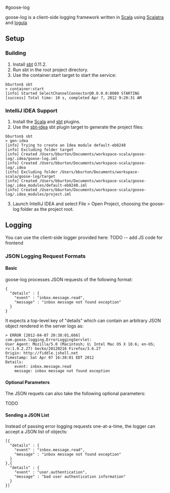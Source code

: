 #goose-log

goose-log is a client-side logging framework written in [Scala](http://scala-lang.org) using [Scalatra](https://github.com/scalatra/scalatra) and [logula](https://github.com/codahale/logula) 

## Setup

### Building

1. Install [sbt](https://github.com/harrah/xsbt/wiki) 0.11.2.
2. Run sbt in the root project directory.
3. Use the container:start target to start the service:

<pre><code>bburton$ sbt
> container:start
[info] Started SelectChannelConnector@0.0.0.0:8080 STARTING
[success] Total time: 10 s, completed Apr 7, 2012 9:20:31 AM
</code></pre>

### IntelliJ IDEA Support

1. Install the [Scala](http://confluence.jetbrains.net/display/SCA/Scala+Plugin+for+IntelliJ+IDEA) and [sbt](https://github.com/orfjackal/idea-sbt-plugin) plugins.
2. Use the [sbt-idea](https://github.com/mpeltonen/sbt-idea) sbt plugin target to generate the project files:

<pre><code>bburton$ sbt
> gen-idea
[info] Trying to create an Idea module default-eb8248
[info] Excluding folder target
[info] Created /Users/bburton/Documents/workspace-scala/goose-log/.idea/goose-log.iml
[info] Created /Users/bburton/Documents/workspace-scala/goose-log/.idea
[info] Excluding folder /Users/bburton/Documents/workspace-scala/goose-log/target
[info] Created /Users/bburton/Documents/workspace-scala/goose-log/.idea_modules/default-eb8248.iml
[info] Created /Users/bburton/Documents/workspace-scala/goose-log/.idea_modules/project.iml
</code></pre>

3. Launch IntelliJ IDEA and select File > Open Project, choosing the goose-log folder as the project root.

## Logging

You can use the client-side logger provided here: TODO -- add JS code for frontend

### JSON Logging Request Formats

#### Basic

goose-log processes JSON requests of the following format:
<pre><code>{
  "details" : {
    "event" : "inbox.message.read",
    "message" : "inbox message not found exception"
  }
}
</code></pre>
It expects a top-level key of "details" which can contain an arbitrary JSON object rendered in the server logs as:
<pre><code>> ERROR [2012-04-07 20:38:01,666] com.goose.logging.ErrorLoggingServlet: 
User Agent: Mozilla/5.0 (Macintosh; U; Intel Mac OS X 10.6; en-US; rv:1.9.2.27) Gecko/20120216 Firefox/3.6.27
Origin: http://fiddle.jshell.net
Timestamp: Sat Apr 07 16:38:01 EDT 2012
Details:
    event: inbox.message.read
    message: inbox message not found exception
</code></pre>

#### Optional Parameters

The JSON requets can also take the following optional parameters:

TODO

#### Sending a JSON List

Instead of passing error logging requests one-at-a-time, the logger can accept a JSON list of objects:

<pre><code>[{
  "details" : {
    "event" : "inbox.message.read",
    "message" : "inbox message not found exception"
  }
},{
  "details" : {
    "event" : "user.authentication",
    "message" : "bad user authentication information"
  }
}]
</code></pre>
